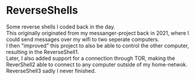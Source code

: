 # ReverseShells
Some reverse shells I coded back in the day.<br>
This originally originated from my messanger-project back in 2021, where I could send messages over my wifi to two seperate computers.<br>
I then "improved" this project to also be able to control the other computer, resulting in the ReverseShell1. <br>
Later, I also added support for a connection through TOR, making the ReverShell2 able to connect to any computer outside of my home-netwok.<br>
ReverseShell3 sadly I never finished. 
